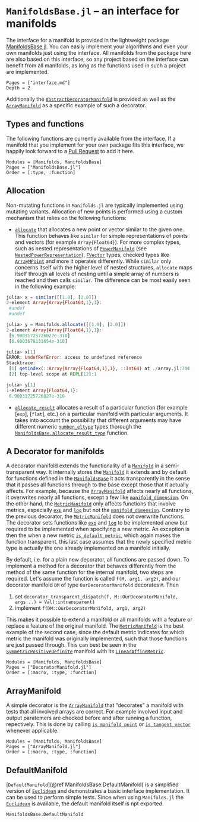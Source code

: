 # `ManifoldsBase.jl` – an interface for manifolds

The interface for a manifold is provided in the lightweight package [ManifoldsBase.jl](https://github.com/JuliaNLSolvers/ManifoldsBase.jl).
You can easily implement your algorithms and even your own manifolds just using the interface.
All manifolds from the package here are also based on this interface, so any project based on the interface can benefit from all manifolds, as long as the functions used in such a project are implemented.

```@contents
Pages = ["interface.md"]
Depth = 2
```

Additionally the [`AbstractDecoratorManifold`](@ref) is provided as well as the [`ArrayManifold`](@ref) as a specific example of such a decorator.

## Types and functions

The following functions are currently available from the interface.
If a manifold that you implement for your own package fits this interface, we happily look forward to a [Pull Request](https://github.com/JuliaNLSolvers/Manifolds.jl/compare) to add it here.

```@autodocs
Modules = [Manifolds, ManifoldsBase]
Pages = ["ManifoldsBase.jl"]
Order = [:type, :function]
```

## Allocation

Non-mutating functions in `Manifolds.jl` are typically implemented using mutating variants.
Allocation of new points is performed using a custom mechanism that relies on the following functions:

* [`allocate`](@ref) that allocates a new point or vector similar to the given one.
  This function behaves like `similar` for simple representations of points and vectors (for example `Array{Float64}`).
  For more complex types, such as nested representations of [`PowerManifold`](@ref) (see [`NestedPowerRepresentation`](@ref)), [`FVector`](@ref) types, checked types like [`ArrayMPoint`](@ref) and more it operates differently.
  While `similar` only concerns itself with the higher level of nested structures, `allocate` maps itself through all levels of nesting until a simple array of numbers is reached and then calls `similar`.
  The difference can be most easily seen in the following example:

```julia
julia> x = similar([[1.0], [2.0]])
2-element Array{Array{Float64,1},1}:
 #undef
 #undef

julia> y = Manifolds.allocate([[1.0], [2.0]])
2-element Array{Array{Float64,1},1}:
 [6.90031725726027e-310]
 [6.9003678131654e-310]

julia> x[1]
ERROR: UndefRefError: access to undefined reference
Stacktrace:
 [1] getindex(::Array{Array{Float64,1},1}, ::Int64) at ./array.jl:744
 [2] top-level scope at REPL[12]:1

julia> y[1]
1-element Array{Float64,1}:
 6.90031725726027e-310
```

* [`allocate_result`](@ref) allocates a result of a particular function (for example [`exp`], [`flat`], etc.) on a particular manifold with particular arguments.
  It takes into account the possibility that different arguments may have different numeric [`number_eltype`](@ref) types thorough the [`ManifoldsBase.allocate_result_type`](@ref) function.

## A Decorator for manifolds

A decorator manifold extends the functionality of a [`Manifold`](@ref) in a semi-transparent way.
It internally stores the [`Manifold`](@ref) it extends and by default for functions defined in the [`ManifoldsBase`](interface.md) it acts transparently in the sense that it passes all functions through to the base except those that it actually affects.
For example, because the [`ArrayManifold`](@ref) affects nearly all functions, it overwrites nearly all functions, except a few like [`manifold_dimension`](@ref).
On the other hand, the [`MetricManifold`](@ref) only affects functions that involve metrics, especially [`exp`](@ref) and [`log`](@ref) but not the [`manifold_dimension`](@ref).
Contrary to the previous decorator, the [`MetricManifold`](@ref) does not overwrite functions.
The decorator sets functions like [`exp`](@ref) and [`log`](@ref) to be implemented anew but required to be implemented when specifying a new metric.
An exception is then the when a new metric [`is_default_metric`](@ref), which again makes the function transparent.
this last case assumes that the newly specified metric type is actually the one already implemented on a manifold initially.

By default, i.e. for a plain new decorator, all functions are passed down.
To implement a method for a decorator that behaves differently from the method of the same function for the internal manifold, two steps are required.
Let's assume the function is called `f(M, arg1, arg2)`, and our decorator manifold `DM` of type `OurDecoratorManifold` decorates `M`.
Then

1. set `decorator_transparent_dispatch(f, M::OurDecoratorManifold, args...) = Val(:intransparent)`
2. implement `f(DM::OurDecoratorManifold, arg1, arg2)`

This makes it possible to extend a manifold or all manifolds with a feature or replace a feature of the original manifold.
The [`MetricManifold`](@ref) is the best example of the second case, since the default metric indicates for which metric the manifold was originally implemented, such that those functions are just passed through.
This can best be seen in the [`SymmetricPositiveDefinite`](@ref) manifold with its [`LinearAffineMetric`](@ref).

```@autodocs
Modules = [Manifolds, ManifoldsBase]
Pages = ["DecoratorManifold.jl"]
Order = [:macro, :type, :function]
```

## ArrayManifold

A simple decorator is the [`ArrayManifold`](@ref) that “decorates” a manifold with tests that all involved arrays are correct. For example involved input and output paratemers are checked before and after running a function, repectively.
This is done by calling [`is_manifold_point`](@ref) or [`is_tangent_vector`](@ref) whenever applicable.

```@autodocs
Modules = [Manifolds, ManifoldsBase]
Pages = ["ArrayManifold.jl"]
Order = [:macro, :type, :function]
```

## DefaultManifold

[`DefaultManifold`](@ref ManifoldsBase.DefaultManifold) is a simplified version of [`Euclidean`](@ref) and demonstrates a basic interface implementation.
It can be used to perform simple tests.
Since when using `Manifolds.jl` the [`Euclidean`](@ref) is available, the default manifold itself is npt exported.

```@docs
ManifoldsBase.DefaultManifold
```
